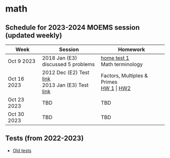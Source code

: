 # math

## Schedule for 2023-2024 MOEMS session (updated weekly)
|Week | Session | Homework |
------|---------|-----------|
|Oct 9 2023 | 2018 Jan (E3) <br/> discussed 5 problems | [home test 1](https://forms.gle/UaJzM274Lej5YvZb7) <br/> Math terminology |
|Oct 16 2023 | 2012 Dec (E2) Test [link](https://forms.gle/poa6dzmpFWCVXhJZ6)  <br/> 2013 Jan (E3) Test [link](https://forms.gle/JjjzkS6uTXTgG1X56) | Factors, Multiples & Primes <br/> [HW 1](https://forms.gle/QvTtwDoeedWtJRwa9) \| [HW2](https://forms.gle/HvuANMX2e16QwfZi9) |
|Oct 23 2023 | TBD | TBD | 
|Oct 30 2023 |TBD |TBD | 



## Tests (from 2022-2023)
- [Old tests](README_2022.md)
